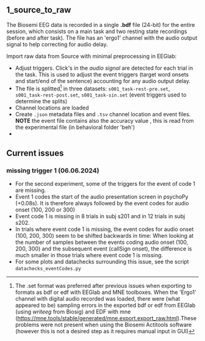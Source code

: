 
## 1_source_to_raw 
The Biosemi EEG data is recorded in a single **.bdf** file (24-bit) for the entire session, which consists on a main task and two resting state recordings (before and after task). 
The file has an  'ergo1' channel with the audio output signal to help correcting for audio delay.

Import raw data from Source with minimal preprocessing in EEGlab: 
- Adjust triggers. Click's in the *audio signal* are detected for each trial in the task. This is used to adjust the event triggers (target word onsets and start/end of the sentence) accounting for any audio output delay.
- The file is splitted[^1] in three datasets: `s001_task-rest-pre.set`, `s001_task-rest-post.set`,  `s001_task-sin.set` (event triggers used to determine the splits)
- Channel locations are loaded 
- Create `.json` metadata files and `.tsv` channel location and event files. **NOTE** the event file contains also the accuracy value , this is read from the experimental file (in behavioral folder 'beh')
-   
[^1]: The .set format was preferred after previous issues when exporting to formats as bdf or edf with EEGlab and MNE toolboxes. When the 'Ergo1' channel with digital audio recorded was loaded, there were (what appeared to be) sampling errors in the exported bdf or edf from EEGlab (using *writeeg* from Biosig) and EDF with mne (https://mne.tools/stable/generated/mne.export.export_raw.html).These problems were not present when using the Biosemi Actitools software (however this is not a desired step as it requires manual input in GUI)

## Current issues 
### 
### missing trigger 1 (06.06.2024)
- For the second experiment, some of the triggers for the event of code 1 are missing. 
- Event 1 codes the start of the audio presentation screen in psychoPy (+0.08s). It is therefore always followed by the event codes for audio onset (100, 200 or 300)
- Event code 1 is missing in 8 trials in subj s201 and in 12 trials in subj s202. 
- In trials where event code 1 is missing, the event codes for audio onset (100, 200, 300) seem to be shifted backwards in time: When looking at the number of samples between the events coding audio onset (100, 200, 300) and the subsequent event (callSign onset), the difference is much smaller in those trials where event code 1 is missing.
- For some plots and datachecks surrounding this issue, see the script `datachecks_eventCodes.py`
